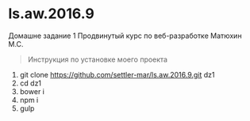 # ls.aw.2016.9

Домашне задание 1
Продвинутый курс по веб-разработке
Матюхин М.С.

>Инструкция по установке моего проекта
1. git clone https://github.com/settler-mar/ls.aw.2016.9.git dz1
2. cd dz1
3. bower i
4. npm i
5. gulp 